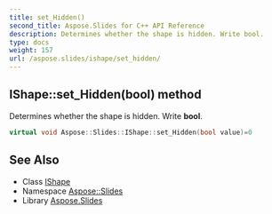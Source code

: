 ```yaml
---
title: set_Hidden()
second_title: Aspose.Slides for C++ API Reference
description: Determines whether the shape is hidden. Write bool.
type: docs
weight: 157
url: /aspose.slides/ishape/set_hidden/
---
```

## IShape::set_Hidden(bool) method


Determines whether the shape is hidden. Write **bool**.

```cpp
virtual void Aspose::Slides::IShape::set_Hidden(bool value)=0
```

## See Also

* Class [IShape](../)
* Namespace [Aspose::Slides](../../)
* Library [Aspose.Slides](../../../)